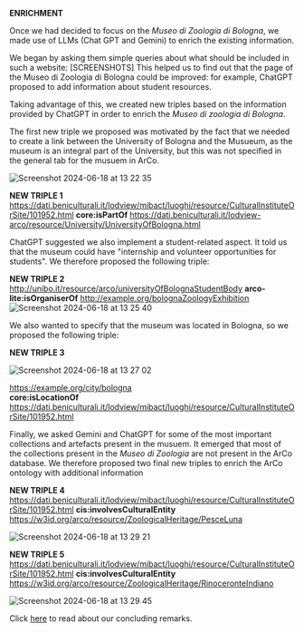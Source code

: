 **ENRICHMENT** 

Once we had decided to focus on the _Museo di Zoologia di Bologna_, we made use of LLMs (Chat GPT and Gemini) to enrich the existing information.

We began by asking them simple queries about what should be included in such a website:
[SCREENSHOTS]
This helped us to find out that the page of the Museo di Zoologia di Bologna could be improved: for example, ChatGPT proposed to add information about student resources.

Taking advantage of this, we created new triples based on the information provided by ChatGPT in order to enrich the _Museo di zoologia di Bologna_.


The first new triple we proposed was motivated by the fact that we needed to create a link between the University of Bologna and the Musueum, as the museum is an integral part of the University, but this was not specified in the general tab for the musuem in ArCo.

![Screenshot 2024-06-18 at 13 22 35](https://github.com/eli-aga/project-AE/assets/171020684/5c8ea48e-eb9b-4b94-b1bc-8b3e0ef251a9)

**NEW TRIPLE 1**
https://dati.beniculturali.it/lodview/mibact/luoghi/resource/CulturalInstituteOrSite/101952.html 
**core:isPartOf**
https://dati.beniculturali.it/lodview-arco/resource/University/UniversityOfBologna.html 

ChatGPT suggested we also implement a student-related aspect. It told us that the museum could have "internship and volunteer opportunities for students".
We therefore proposed the following triple:

**NEW TRIPLE 2**
http://unibo.it/resource/arco/universityOfBolognaStudentBody 
**arco-lite:isOrganiserOf**
http://example.org/bolognaZoologyExhibition
![Screenshot 2024-06-18 at 13 25 40](https://github.com/eli-aga/project-AE/assets/171020684/c61ae5fc-af0a-402a-ab6c-18974cb530fc)

We also wanted to specify that the museum was located in Bologna, so we proposed the following triple:

**NEW TRIPLE 3**

![Screenshot 2024-06-18 at 13 27 02](https://github.com/eli-aga/project-AE/assets/171020684/670a1125-4df5-4e05-91c5-a30662c6b03c)

https://example.org/city/bologna   
**core:isLocationOf**
https://dati.beniculturali.it/lodview/mibact/luoghi/resource/CulturalInstituteOrSite/101952.html

Finally, we asked Gemini and ChatGPT for some of the most important collections and artefacts present in the musuem. It emerged that most of the collections present in the _Museo di Zoologia_ are not present in the ArCo database. We therefore proposed two final new triples to enrich the ArCo ontology with additional information


**NEW TRIPLE 4**
https://dati.beniculturali.it/lodview/mibact/luoghi/resource/CulturalInstituteOrSite/101952.html 
**cis:involvesCulturalEntity**
https://w3id.org/arco/resource/ZoologicalHeritage/PesceLuna

![Screenshot 2024-06-18 at 13 29 21](https://github.com/eli-aga/project-AE/assets/171020684/a79775f4-133f-424b-b494-1ebc6ac28d0d)


**NEW TRIPLE 5**
https://dati.beniculturali.it/lodview/mibact/luoghi/resource/CulturalInstituteOrSite/101952.html 
**cis:involvesCulturalEntity**
https://w3id.org/arco/resource/ZoologicalHeritage/RinoceronteIndiano 

![Screenshot 2024-06-18 at 13 29 45](https://github.com/eli-aga/project-AE/assets/171020684/37be422e-2b1c-475e-b6e4-a1407a236788)

Click [here](./another-page2.html) to read about our concluding remarks.
